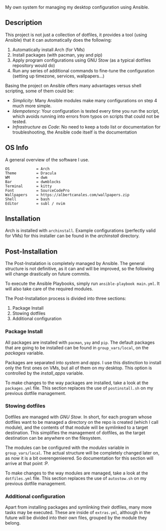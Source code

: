 My own system for managing my desktop configuration using Ansible.

## Description

This project is not just a collection of dotfiles, it provides a tool (using Ansible) that it can automatically does the following:

1. Automatically install Arch (for VMs)
2. Install packages (with pacman, yay and pip)
3. Apply program configurations using GNU Stow (as a typical dotfiles repository would do)
4. Run any series of additional commands to fine-tune the configuration (setting up timezone, services, wallpapers...)

Basing the project on Ansible offers many advantages versus shell scripting, some of them could be:
- *Simplicity*: Many Ansible modules make many configurations on step 4 much more simple.
- *Idempotency*: Your configuration is tested every time you run the script, which avoids running into errors from typos on scripts that could not be tested.  
- *Infrastructure as Code*: No need to keep a todo list or documentation for troubleshooting, the Ansible code itself is the documentation 

## OS Info

A general overview of the software I use.

```
OS            = Arch
Theme         = Dracula
WM            = dwm
Bar           = dwmblocks
Terminal      = kitty
Font          = SourceCodePro
Wallpapers    = https://albertcanales.com/wallpapers.zip
Shell         = bash
Editor        = subl / nvim
```

## Installation

Arch is installed with `archinstall`. Example configurations (perfectly valid for VMs) for this installer can be found in the *archinstall* directory.

## Post-Installation

The Post-Instalation is completely managed by Ansible. The general structure is not definitive, as it can and will be improved, so the following will change drastically on future commits.

To execute the Ansible Playbooks, simply run `ansible-playbook main.yml`. It will also take care of the required modules.

The Post-Installation process is divided into three sections:

1. Package Install
2. Stowing dotfiles
3. Additional configuration

### Package Install

All packages are installed with `pacman`, `yay` and `pip`. The default packages that are going to be installed can be found in `group_vars/local`, on the *packages* variable.

Packages are separated into *system* and *apps*. I use this distinction to install only the first ones on VMs, but all of them on my desktop. This option is controlled by the *install_apps* variable.

To make changes to the way packages are installed, take a look at the `packages.yml` file. This section replaces the use of `postinstall.sh` on my previous dotfile management.

### Stowing dotfiles

Dotfiles are managed with *GNU Stow*. In short, for each program whose dotfiles want to be managed a directory on the repo is created (which I call module), and the contents of that module will be symlinked to a target destination. This simplifies the management of dotfiles, as the target destination can be anywhere on the filesystem.

The modules can be configured with the *modules* variable in `group_vars/local`. The actual structure will be completely changed later on, as now it is a bit overengenieered. So documentation for this section will arrive at that point :P.

To make changes to the way modules are managed, take a look at the `dotfiles.yml` file. This section replaces the use of `autostow.sh` on my previous dotfile management.

### Additional configuration

Apart from installing packages and symlinking their dotfiles, many more tasks may be executed. These are inside of `extras.yml`, although in the future will be divided into their own files, grouped by the module they belong.
